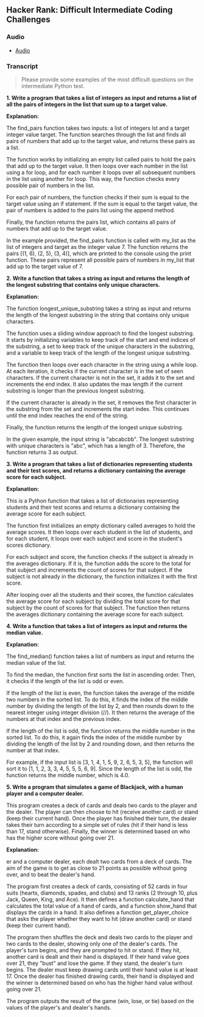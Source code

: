 ## Hacker Rank: Difficult Intermediate Coding Challenges

### Audio

- [Audio](https://drive.google.com/file/d/12lBHtkUxInZHE92dfc15DFpAVNwS5MW9/view?usp=sharing)

### Transcript

> Please provide some examples of the most difficult questions on the intermediate Python  test.

**1. Write a program that takes a list of integers as input and returns a list of all the pairs of integers in the list that sum up to a target value.**

**Explanation:**

The find_pairs function takes two inputs: a list of integers lst and a target integer value target. The function searches through the list and finds all pairs of numbers that add up to the target value, and returns these pairs as a list.

The function works by initializing an empty list called pairs to hold the pairs that add up to the target value. It then loops over each number in the list using a for loop, and for each number it loops over all subsequent numbers in the list using another for loop. This way, the function checks every possible pair of numbers in the list.

For each pair of numbers, the function checks if their sum is equal to the target value using an if statement. If the sum is equal to the target value, the pair of numbers is added to the pairs list using the append method.

Finally, the function returns the pairs list, which contains all pairs of numbers that add up to the target value.

In the example provided, the find_pairs function is called with my_list as the list of integers and target as the integer value 7. The function returns the pairs [(1, 6), (2, 5), (3, 4)], which are printed to the console using the print function. These pairs represent all possible pairs of numbers in my_list that add up to the target value of 7.

**2. Write a function that takes a string as input and returns the length of the longest substring that contains only unique characters.**

**Explanation:**

The function longest_unique_substring takes a string as input and returns the length of the longest substring in the string that contains only unique characters.

The function uses a sliding window approach to find the longest substring. It starts by initializing variables to keep track of the start and end indices of the substring, a set to keep track of the unique characters in the substring, and a variable to keep track of the length of the longest unique substring.

The function then loops over each character in the string using a while loop. At each iteration, it checks if the current character is in the set of seen characters. If the current character is not in the set, it adds it to the set and increments the end index. It also updates the max length if the current substring is longer than the previous longest substring.

If the current character is already in the set, it removes the first character in the substring from the set and increments the start index. This continues until the end index reaches the end of the string.

Finally, the function returns the length of the longest unique substring.

In the given example, the input string is "abcabcbb". The longest substring with unique characters is "abc", which has a length of 3. Therefore, the function returns 3 as output.

**3. Write a program that takes a list of dictionaries representing students and their test scores, and returns a dictionary containing the average score for each subject.**

**Explanation:**

This is a Python function that takes a list of dictionaries representing students and their test scores and returns a dictionary containing the average score for each subject.

The function first initializes an empty dictionary called averages to hold the average scores. It then loops over each student in the list of students, and for each student, it loops over each subject and score in the student's scores dictionary.

For each subject and score, the function checks if the subject is already in the averages dictionary. If it is, the function adds the score to the total for that subject and increments the count of scores for that subject. If the subject is not already in the dictionary, the function initializes it with the first score.

After looping over all the students and their scores, the function calculates the average score for each subject by dividing the total score for that subject by the count of scores for that subject. The function then returns the averages dictionary containing the average score for each subject.

**4. Write a function that takes a list of integers as input and returns the median value.**

**Explanation:**

The find_median() function takes a list of numbers as input and returns the median value of the list.

To find the median, the function first sorts the list in ascending order. Then, it checks if the length of the list is odd or even.

If the length of the list is even, the function takes the average of the middle two numbers in the sorted list. To do this, it finds the index of the middle number by dividing the length of the list by 2, and then rounds down to the nearest integer using integer division (//). It then returns the average of the numbers at that index and the previous index.

If the length of the list is odd, the function returns the middle number in the sorted list. To do this, it again finds the index of the middle number by dividing the length of the list by 2 and rounding down, and then returns the number at that index.

For example, if the input list is [3, 1, 4, 1, 5, 9, 2, 6, 5, 3, 5], the function will sort it to [1, 1, 2, 3, 3, 4, 5, 5, 5, 6, 9]. Since the length of the list is odd, the function returns the middle number, which is 4.0.

**5. Write a program that simulates a game of Blackjack, with a human player and a computer dealer.**


This program creates a deck of cards and deals two cards to the player and the dealer. The player can then choose to hit (receive another card) or stand (keep their current hand). Once the player has finished their turn, the dealer takes their turn according to a simple set of rules (hit if their hand is less than 17, stand otherwise). Finally, the winner is determined based on who has the higher score without going over 21.

**Explanation:**

er and a computer dealer, each dealt two cards from a deck of cards. The aim of the game is to get as close to 21 points as possible without going over, and to beat the dealer's hand.

The program first creates a deck of cards, consisting of 52 cards in four suits (hearts, diamonds, spades, and clubs) and 13 ranks (2 through 10, plus Jack, Queen, King, and Ace). It then defines a function calculate_hand that calculates the total value of a hand of cards, and a function show_hand that displays the cards in a hand. It also defines a function get_player_choice that asks the player whether they want to hit (draw another card) or stand (keep their current hand).

The program then shuffles the deck and deals two cards to the player and two cards to the dealer, showing only one of the dealer's cards. The player's turn begins, and they are prompted to hit or stand. If they hit, another card is dealt and their hand is displayed. If their hand value goes over 21, they "bust" and lose the game. If they stand, the dealer's turn begins. The dealer must keep drawing cards until their hand value is at least 17. Once the dealer has finished drawing cards, their hand is displayed and the winner is determined based on who has the higher hand value without going over 21.

The program outputs the result of the game (win, lose, or tie) based on the values of the player's and dealer's hands.


